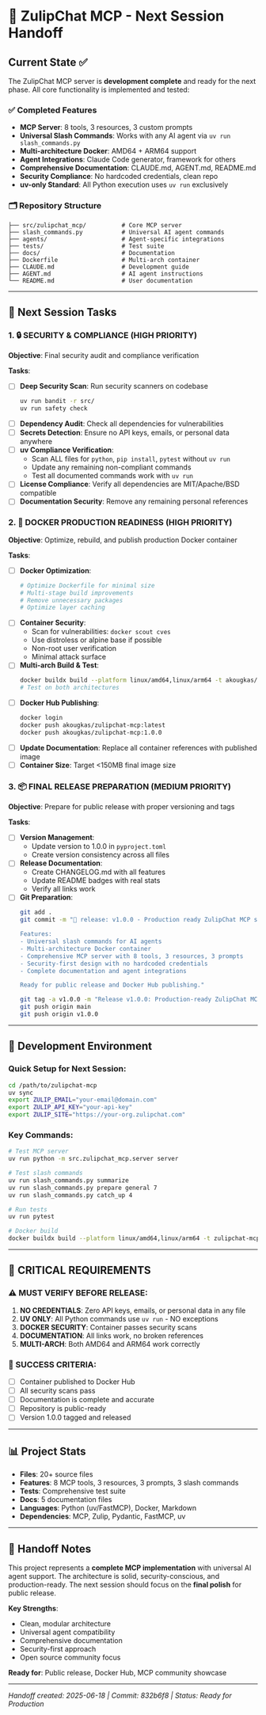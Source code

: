 # 🚀 ZulipChat MCP - Next Session Handoff

## Current State ✅

The ZulipChat MCP server is **development complete** and ready for the next phase. All core functionality is implemented and tested:

### ✅ Completed Features
- **MCP Server**: 8 tools, 3 resources, 3 custom prompts
- **Universal Slash Commands**: Works with any AI agent via `uv run slash_commands.py`
- **Multi-architecture Docker**: AMD64 + ARM64 support  
- **Agent Integrations**: Claude Code generator, framework for others
- **Comprehensive Documentation**: CLAUDE.md, AGENT.md, README.md
- **Security Compliance**: No hardcoded credentials, clean repo
- **uv-only Standard**: All Python execution uses `uv run` exclusively

### 🗂️ Repository Structure
```
├── src/zulipchat_mcp/          # Core MCP server
├── slash_commands.py           # Universal AI agent commands  
├── agents/                     # Agent-specific integrations
├── tests/                      # Test suite
├── docs/                       # Documentation
├── Dockerfile                  # Multi-arch container
├── CLAUDE.md                   # Development guide
├── AGENT.md                    # AI agent instructions
└── README.md                   # User documentation
```

---

## 🎯 Next Session Tasks

### 1. 🔒 SECURITY & COMPLIANCE (HIGH PRIORITY)

**Objective**: Final security audit and compliance verification

**Tasks**:
- [ ] **Deep Security Scan**: Run security scanners on codebase
  ```bash
  uv run bandit -r src/
  uv run safety check
  ```
- [ ] **Dependency Audit**: Check all dependencies for vulnerabilities
- [ ] **Secrets Detection**: Ensure no API keys, emails, or personal data anywhere
- [ ] **uv Compliance Verification**: 
  - Scan ALL files for `python`, `pip install`, `pytest` without `uv run`
  - Update any remaining non-compliant commands
  - Test all documented commands work with `uv run`
- [ ] **License Compliance**: Verify all dependencies are MIT/Apache/BSD compatible
- [ ] **Documentation Security**: Remove any remaining personal references

### 2. 🐳 DOCKER PRODUCTION READINESS (HIGH PRIORITY)

**Objective**: Optimize, rebuild, and publish production Docker container

**Tasks**:
- [ ] **Docker Optimization**:
  ```bash
  # Optimize Dockerfile for minimal size
  # Multi-stage build improvements
  # Remove unnecessary packages
  # Optimize layer caching
  ```
- [ ] **Container Security**:
  - Scan for vulnerabilities: `docker scout cves`
  - Use distroless or alpine base if possible
  - Non-root user verification
  - Minimal attack surface
- [ ] **Multi-arch Build & Test**:
  ```bash
  docker buildx build --platform linux/amd64,linux/arm64 -t akougkas/zulipchat-mcp:latest .
  # Test on both architectures
  ```
- [ ] **Docker Hub Publishing**:
  ```bash
  docker login
  docker push akougkas/zulipchat-mcp:latest
  docker push akougkas/zulipchat-mcp:1.0.0
  ```
- [ ] **Update Documentation**: Replace all container references with published image
- [ ] **Container Size**: Target <150MB final image size

### 3. 📦 FINAL RELEASE PREPARATION (MEDIUM PRIORITY)

**Objective**: Prepare for public release with proper versioning and tags

**Tasks**:
- [ ] **Version Management**:
  - Update version to 1.0.0 in `pyproject.toml`
  - Create version consistency across all files
- [ ] **Release Documentation**:
  - Create CHANGELOG.md with all features
  - Update README badges with real stats
  - Verify all links work
- [ ] **Git Preparation**:
  ```bash
  git add .
  git commit -m "🚀 release: v1.0.0 - Production ready ZulipChat MCP server

  Features:
  - Universal slash commands for AI agents
  - Multi-architecture Docker container
  - Comprehensive MCP server with 8 tools, 3 resources, 3 prompts
  - Security-first design with no hardcoded credentials
  - Complete documentation and agent integrations
  
  Ready for public release and Docker Hub publishing."
  
  git tag -a v1.0.0 -m "Release v1.0.0: Production-ready ZulipChat MCP server"
  git push origin main
  git push origin v1.0.0
  ```

---

## 🔧 Development Environment

### Quick Setup for Next Session:
```bash
cd /path/to/zulipchat-mcp
uv sync
export ZULIP_EMAIL="your-email@domain.com"
export ZULIP_API_KEY="your-api-key"  
export ZULIP_SITE="https://your-org.zulipchat.com"
```

### Key Commands:
```bash
# Test MCP server
uv run python -m src.zulipchat_mcp.server server

# Test slash commands  
uv run slash_commands.py summarize
uv run slash_commands.py prepare general 7
uv run slash_commands.py catch_up 4

# Run tests
uv run pytest

# Docker build
docker buildx build --platform linux/amd64,linux/arm64 -t zulipchat-mcp:test .
```

---

## 🚨 CRITICAL REQUIREMENTS

### ⚠️ MUST VERIFY BEFORE RELEASE:
1. **NO CREDENTIALS**: Zero API keys, emails, or personal data in any file
2. **UV ONLY**: All Python commands use `uv run` - NO exceptions
3. **DOCKER SECURITY**: Container passes security scans
4. **DOCUMENTATION**: All links work, no broken references
5. **MULTI-ARCH**: Both AMD64 and ARM64 work correctly

### 🎯 SUCCESS CRITERIA:
- [ ] Container published to Docker Hub
- [ ] All security scans pass
- [ ] Documentation is complete and accurate
- [ ] Repository is public-ready
- [ ] Version 1.0.0 tagged and released

---

## 📊 Project Stats

- **Files**: 20+ source files
- **Features**: 8 MCP tools, 3 resources, 3 prompts, 3 slash commands
- **Tests**: Comprehensive test suite
- **Docs**: 5 documentation files
- **Languages**: Python (uv/FastMCP), Docker, Markdown
- **Dependencies**: MCP, Zulip, Pydantic, FastMCP, uv

---

## 🤝 Handoff Notes

This project represents a **complete MCP implementation** with universal AI agent support. The architecture is solid, security-conscious, and production-ready. The next session should focus on the **final polish** for public release.

**Key Strengths**:
- Clean, modular architecture
- Universal agent compatibility  
- Comprehensive documentation
- Security-first approach
- Open source community focus

**Ready for**: Public release, Docker Hub, MCP community showcase

---

*Handoff created: 2025-06-18 | Commit: 832b6f8 | Status: Ready for Production*
